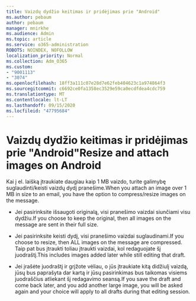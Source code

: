 ```yaml
---
title: Vaizdų dydžio keitimas ir pridėjimas prie "Android"
ms.author: pebaum
author: pebaum
manager: mnirkhe
ms.audience: Admin
ms.topic: article
ms.service: o365-administration
ROBOTS: NOINDEX, NOFOLLOW
localization_priority: Normal
ms.collection: Adm_O365
ms.custom:
- "9001113"
- "3074"
ms.openlocfilehash: 18ff3a111c07e28d7e62feb404623c1a974864f3
ms.sourcegitcommit: c6692ce0fa1358ec3529e59ca0ecdfdea4cdc759
ms.translationtype: MT
ms.contentlocale: lt-LT
ms.lasthandoff: 09/15/2020
ms.locfileid: "47795684"
---
```

# <a name="resize-and-attach-images-on-android"></a><span data-ttu-id="98159-102">Vaizdų dydžio keitimas ir pridėjimas prie "Android"</span><span class="sxs-lookup"><span data-stu-id="98159-102">Resize and attach images on Android</span></span>

<span data-ttu-id="98159-103">Kai į el. laišką įtraukiate daugiau kaip 1 MB vaizdo, turite galimybę suglaudinti/keisti vaizdų dydį pranešime.</span><span class="sxs-lookup"><span data-stu-id="98159-103">When you attach an image over 1 MB in size to an email, you have the option to compress/resize images on the message.</span></span>
 
- <span data-ttu-id="98159-104">Jei pasirinksite išsaugoti originalą, visi pranešimo vaizdai siunčiami visu dydžiu.</span><span class="sxs-lookup"><span data-stu-id="98159-104">If you choose to keep the original, then all images on the message are sent in their full size.</span></span>
 
- <span data-ttu-id="98159-105">Jei pasirinksite keisti dydį, visi pranešimo vaizdai suglaudinami.</span><span class="sxs-lookup"><span data-stu-id="98159-105">If you choose to resize, then ALL images on the message are compressed.</span></span>  <span data-ttu-id="98159-106">Taip pat bus įtraukti toliau įtraukti vaizdai, kol redaguojate šį juodraštį.</span><span class="sxs-lookup"><span data-stu-id="98159-106">This includes images added later while still editing that draft.</span></span>
 
- <span data-ttu-id="98159-107">Jei įrašėte juodraštį ir grįžote vėliau, o jūs įtraukiate kitą didžiulį vaizdą, jūsų bus paprašyta dar kartą ir jūsų pasirinkimas bus taikomas visiems juodraščius atliekant šį redagavimo seansą.</span><span class="sxs-lookup"><span data-stu-id="98159-107">If you save the draft and come back later, and you add another large image, you will be asked again and your choice will apply to all drafts during that editing session.</span></span>
 
